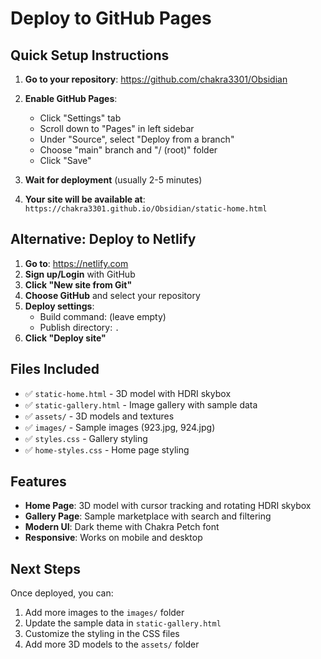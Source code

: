 # Deploy to GitHub Pages

## Quick Setup Instructions

1. **Go to your repository**: https://github.com/chakra3301/Obsidian

2. **Enable GitHub Pages**:
   - Click "Settings" tab
   - Scroll down to "Pages" in left sidebar
   - Under "Source", select "Deploy from a branch"
   - Choose "main" branch and "/ (root)" folder
   - Click "Save"

3. **Wait for deployment** (usually 2-5 minutes)

4. **Your site will be available at**: 
   `https://chakra3301.github.io/Obsidian/static-home.html`

## Alternative: Deploy to Netlify

1. **Go to**: https://netlify.com
2. **Sign up/Login** with GitHub
3. **Click "New site from Git"**
4. **Choose GitHub** and select your repository
5. **Deploy settings**:
   - Build command: (leave empty)
   - Publish directory: `.`
6. **Click "Deploy site"**

## Files Included

- ✅ `static-home.html` - 3D model with HDRI skybox
- ✅ `static-gallery.html` - Image gallery with sample data
- ✅ `assets/` - 3D models and textures
- ✅ `images/` - Sample images (923.jpg, 924.jpg)
- ✅ `styles.css` - Gallery styling
- ✅ `home-styles.css` - Home page styling

## Features

- **Home Page**: 3D model with cursor tracking and rotating HDRI skybox
- **Gallery Page**: Sample marketplace with search and filtering
- **Modern UI**: Dark theme with Chakra Petch font
- **Responsive**: Works on mobile and desktop

## Next Steps

Once deployed, you can:
1. Add more images to the `images/` folder
2. Update the sample data in `static-gallery.html`
3. Customize the styling in the CSS files
4. Add more 3D models to the `assets/` folder 